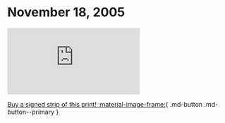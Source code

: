 # November 18, 2005

![](https://www.achewood.com/comic.php?date=11182005)

[Buy a signed strip of this print! :material-image-frame:](https://achewood-holiday-pop-up.myshopify.com/products/strip#11182005){ .md-button .md-button--primary }
